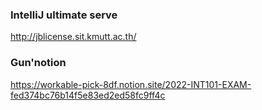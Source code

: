 
### IntelliJ ultimate serve
http://jblicense.sit.kmutt.ac.th/

### Gun'notion
https://workable-pick-8df.notion.site/2022-INT101-EXAM-fed374bc76b14f5e83ed2ed58fc9ff4c
